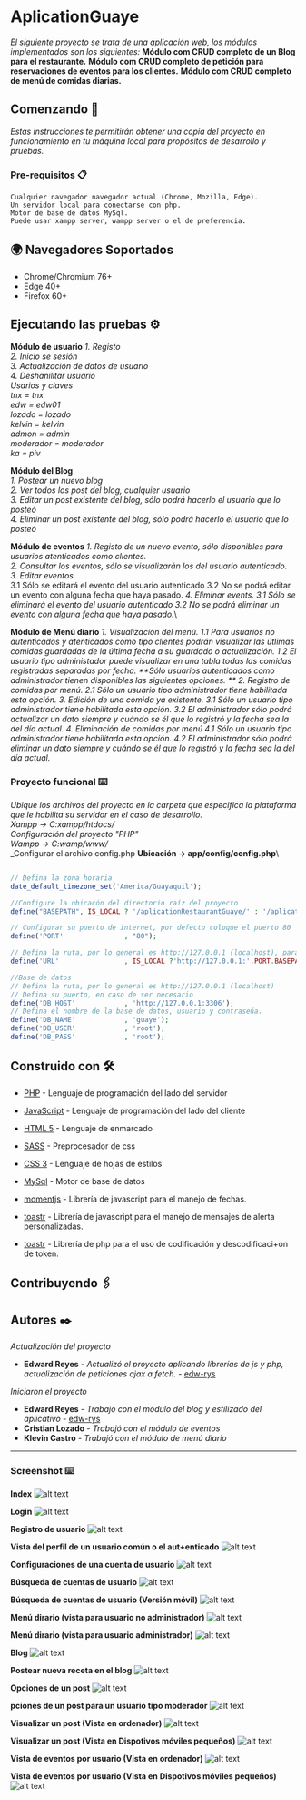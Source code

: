 # AplicationGuaye

_El siguiente proyecto se trata de una aplicación web, los módulos implementados son los siguientes:_
**Módulo com CRUD completo de un Blog para el restaurante.**
**Módulo com CRUD completo de petición para reservaciones de eventos para los clientes.**
**Módulo com CRUD completo de menú de comidas diarias.**

## Comenzando 🚀

_Estas instrucciones te permitirán obtener una copia del proyecto en funcionamiento en tu máquina local para propósitos de desarrollo y pruebas._


### Pre-requisitos 📋

```
Cualquier navegador navegador actual (Chrome, Mozilla, Edge).
Un servidor local para conectarse con php. 
Motor de base de datos MySql.
Puede usar xampp server, wampp server o el de preferencia.
```
## :earth_africa: Navegadores Soportados

* Chrome/Chromium 76+
* Edge 40+
* Firefox 60+

## Ejecutando las pruebas ⚙️
**Módulo de usuario** 
_1. Registo_\
_2. Inicio se sesión_\
_3. Actualización de datos de usuario_\
_4. Deshanilitar usuario_\
_Usarios y claves_\
_tnx = tnx_\
_edw = edw01_\
_lozado = lozado_\
_kelvin = kelvin_\
_admon = admin_\
_moderador = moderador_\
_ka = piv_

**Módulo del Blog**  
_1. Postear un nuevo blog_\
_2. Ver todos los post del blog, cualquier usuario_\
_3. Editar un post existente del blog, sólo podrá hacerlo el usuario que lo posteó_\
_4. Eliminar un post existente del blog, sólo podrá hacerlo el usuario que lo posteó_

**Módulo de eventos** 
_1. Registo de un nuevo evento, sólo disponibles para usuarios atenticados como clientes._\
_2. Consultar los eventos, sólo se visualizarán los del usuario autenticado._\
_3. Editar eventos._\
	3.1 Sólo se editará el evento del usuario autenticado 
	3.2 No se podrá editar un evento con alguna fecha que haya pasado.
_4. Eliminar events.
	3.1 Sólo se eliminará el evento del usuario autenticado 
	3.2 No se podrá eliminar un evento con alguna fecha que haya pasado._\

**Módulo de Menú diario** 
_1. Visualización del menú.
	1.1 Para usuarios no autenticados y atenticados como tipo clientes podrán visualizar las útlimas comidas guardadas de la última fecha a su guardado o actualización.
	1.2 El usuario tipo administador puede visualizar en una tabla todas las comidas registradas separadas por fecha.
	**Sólo usuarios autenticados como administrador tienen disponibles las siguientes opciones. **
2. Registro de comidas por menú.
	2.1 Sólo un usuario tipo administrador tiene habilitada esta opción.
3. Edición de una comida ya existente.
	3.1 Sólo un usuario tipo administrador tiene habilitada esta opción.
	3.2 El administrador sólo podrá actualizar un dato siempre y cuándo se él que lo registró y la fecha sea la del día actual.
4. Eliminación de comidas por menú
	4.1 Sólo un usuario tipo administrador tiene habilitada esta opción.
	4.2 El administrador sólo podrá eliminar un dato siempre y cuándo se él que lo registró y la fecha sea la del día actual._


### Proyecto funcional ⌨️

_Ubique los archivos del proyecto en la carpeta que especifica la plataforma que le habilita su servidor en el caso de desarrollo._\
_Xampp -> C:xampp/htdocs/_\
_Configuración del proyecto "PHP"_\
_Wampp -> C:wamp/www/_\
_Configurar el archivo config.php __Ubicación -> app/config/config.php__\
```php

// Defina la zona horaria
date_default_timezone_set('America/Guayaquil');

//Configure la ubicacón del directorio raíz del proyecto
define("BASEPATH", IS_LOCAL ? '/aplicationRestaurantGuaye/' : '/aplicationRestaurantGuaye/');

// Configurar su puerto de internet, por defecto coloque el puerto 80
define('PORT'               , "80");

// Defina la ruta, por lo general es http://127.0.0.1 (localhost), para producción modifique segunda dirección
define('URL'                , IS_LOCAL ?'http://127.0.0.1:'.PORT.BASEPATH :"http://192.168.1.8:".PORT.BASEPATH);

//Base de datos
// Defina la ruta, por lo general es http://127.0.0.1 (localhost)
// Defina su puerto, en caso de ser necesario
define('DB_HOST'            , 'http://127.0.0.1:3306');
// Defina el nombre de la base de datos, usuario y contraseña.
define('DB_NAME'            , 'guaye');
define('DB_USER'            , 'root');
define('DB_PASS'            , 'root');
```

## Construido con 🛠️

* [PHP](http://php.net/manual/es/index.php) - Lenguaje de programación del lado del servidor
* [JavaScript](https://developer.mozilla.org/es/docs/Web/JavaScript) - Lenguaje de programación del lado del cliente
* [HTML 5](https://developer.mozilla.org/es/docs/HTML/HTML5) - Lenguaje de enmarcado
* [SASS](https://sass-lang.com/) - Preprocesador de css
* [CSS 3](https://developer.mozilla.org/es/docs/Archive/CSS3) - Lenguaje de hojas de estilos
* [MySql](https://www.mysql.com/) - Motor de base de datos

* [momentjs](https://momentjs.com/docs/) - Librería de javascript para el manejo de fechas.
* [toastr](https://github.com/CodeSeven/toastr) - Librería de javascript para el manejo de mensajes de alerta personalizadas.
* [toastr](https://github.com/firebase/php-jwt) - Librería de php para el uso de codificación y descodificaci+on de token.


## Contribuyendo 🖇️

## Autores ✒️
_Actualización del proyecto_

* **Edward Reyes** - *Actualizó el proyecto aplicando librerías de js y php, actualización de peticiones ajax a fetch.* - [edw-rys](https://github.com/edw-rys)

_Iniciaron el proyecto_
* **Edward Reyes** - *Trabajó con el módulo del blog y estilizado del aplicativo* - [edw-rys](https://github.com/edw-rys)
* **Cristian Lozado** - *Trabajó con el módulo de eventos*
* **Klevin Castro** - *Trabajó con el módulo de menú diario* 

---

### Screenshot ⌨️
__Index__
![alt text](https://raw.githubusercontent.com/edw-rys/aplicationRestaurantGuaye/master/assets/img/pictures/screenshot/number_1.png)

__Login__
![alt text](https://raw.githubusercontent.com/edw-rys/aplicationRestaurantGuaye/master/assets/img/pictures/screenshot/number_01.png)

__Registro de usuario__
![alt text](https://raw.githubusercontent.com/edw-rys/aplicationRestaurantGuaye/master/assets/img/pictures/screenshot/number_00.png)


__Vista del perfil de un usuario común o el aut+enticado__
![alt text](https://raw.githubusercontent.com/edw-rys/aplicationRestaurantGuaye/master/assets/img/pictures/screenshot/number_8.png)

__Configuraciones de una cuenta de usuario__
![alt text](https://raw.githubusercontent.com/edw-rys/aplicationRestaurantGuaye/master/assets/img/pictures/screenshot/number_9.png)

__Búsqueda de cuentas de usuario__
![alt text](https://raw.githubusercontent.com/edw-rys/aplicationRestaurantGuaye/master/assets/img/pictures/screenshot/number_10.png)

__Búsqueda de cuentas de usuario (Versión móvil)__
![alt text](https://raw.githubusercontent.com/edw-rys/aplicationRestaurantGuaye/master/assets/img/pictures/screenshot/number_10_movil.png)

__Menú dirario (vista para usuario no administrador)__
![alt text](https://raw.githubusercontent.com/edw-rys/aplicationRestaurantGuaye/master/assets/img/pictures/screenshot/number_2.png)

__Menú dirario (vista para usuario administrador)__
![alt text](https://raw.githubusercontent.com/edw-rys/aplicationRestaurantGuaye/master/assets/img/pictures/screenshot/number_2admin.png)

__Blog__
![alt text](https://raw.githubusercontent.com/edw-rys/aplicationRestaurantGuaye/master/assets/img/pictures/screenshot/number_3.png)

__Postear nueva receta en el blog__
![alt text](https://raw.githubusercontent.com/edw-rys/aplicationRestaurantGuaye/master/assets/img/pictures/screenshot/number_4.png)

__Opciones de un post__
![alt text](https://raw.githubusercontent.com/edw-rys/aplicationRestaurantGuaye/master/assets/img/pictures/screenshot/number_5.png)

__pciones de un post para un usuario tipo moderador__
![alt text](https://raw.githubusercontent.com/edw-rys/aplicationRestaurantGuaye/master/assets/img/pictures/screenshot/number_5moderador.png)

__Visualizar un post (Vista en ordenador)__
![alt text](https://raw.githubusercontent.com/edw-rys/aplicationRestaurantGuaye/master/assets/img/pictures/screenshot/number_6.png)

__Visualizar un post (Vista en Dispotivos móviles pequeños)__
![alt text](https://raw.githubusercontent.com/edw-rys/aplicationRestaurantGuaye/master/assets/img/pictures/screenshot/number_6_movil.png)

__Vista de eventos por usuario (Vista en ordenador)__
![alt text](https://raw.githubusercontent.com/edw-rys/aplicationRestaurantGuaye/master/assets/img/pictures/screenshot/number_7.png)

__Vista de eventos por usuario (Vista en Dispotivos móviles pequeños)__
![alt text](https://raw.githubusercontent.com/edw-rys/aplicationRestaurantGuaye/master/assets/img/pictures/screenshot/number_7_movil.png)